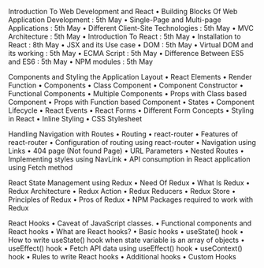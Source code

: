 Introduction To Web Development and React
	•	Building Blocks Of Web Application Development : 5th May
	•	Single-Page and Multi-page Applications : 5th May
	•	Different Client-Site Technologies : 5th May
	•	MVC Architecture : 5th May
	•	Introduction To React : 5th May
	•	Installation to React : 8th May
	•	JSX and its Use case
	•	DOM : 5th May
	•	Virtual DOM and its working : 5th May
	•	ECMA Script : 5th May
	•	Difference Between ES5 and ES6 : 5th May
	•	NPM modules : 5th May

Components and Styling the Application Layout
	•	React Elements
	•	Render Function
	•	Components
	•	Class Component
	•	Component Constructor
	•	Functional Components
	•	Multiple Components
	•	Props with Class based Component
	•	Props with Function based Component
	•	States
	•	Component Lifecycle
	•	React Events
	•	React Forms
	•	Different Form Concepts
	•	Styling in React
	•	Inline Styling
	•	CSS Stylesheet

Handling Navigation with Routes
	•	Routing
	•	react-router
	•	Features of react-router
	•	Configuration of routing using react-router
	•	Navigation using Links
	•	404 page (Not found Page)
	•	URL Parameters
	•	Nested Routes
	•	Implementing styles using NavLink
	•	API consumption in React application using Fetch method

React State Management using Redux
	•	Need Of Redux
	•	What Is Redux
	•	Redux Architecture
	•	Redux Action
	•	Redux Reducers
	•	Redux Store
	•	Principles of Redux
	•	Pros of Redux
	•	NPM Packages required to work with Redux

React Hooks
	•	Caveat of JavaScript classes.
	•	Functional components and React hooks
	•	What are React hooks?
	•	Basic hooks
	•	useState() hook
	•	How to write useState() hook when state variable is an array of objects
	•	useEffect() hook
	•	Fetch API data using useEffect() hook
	•	useContext() hook
	•	Rules to write React hooks
	•	Additional hooks
	•	Custom Hooks